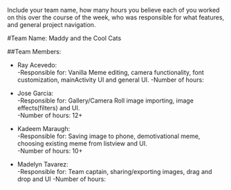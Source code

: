 Include your team name, how many hours you believe each of you worked on this over the course of the week, who was responsible for what features, and general project navigation.

#Team Name: Maddy and the Cool Cats

##Team Members:

* Ray Acevedo:  
  -Responsible for: Vanilla Meme editing, camera functionality, font customization, mainActivity UI and general UI.
  -Number of hours: 

* Jose Garcia:  
  -Responsible for: Gallery/Camera Roll image importing, image effects(filters) and UI.   
  -Number of hours: 12+

* Kadeem Maraugh:  
  -Responsible for: Saving image to phone, demotivational meme, choosing existing meme from listview and UI.  
  -Number of hours: 10+

* Madelyn Tavarez:    
  -Responsible for: Team captain, sharing/exporting images, drag and drop and UI
  -Number of hours: 
